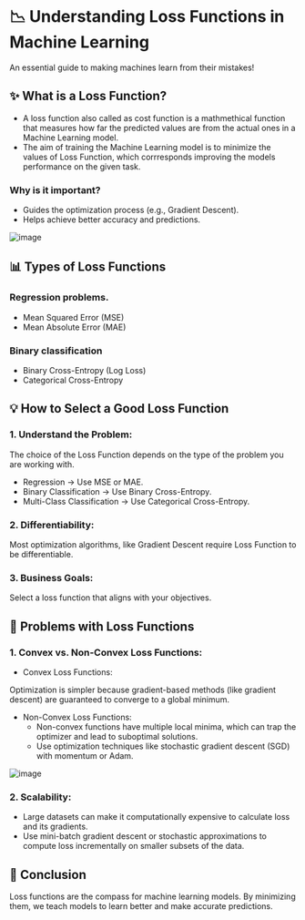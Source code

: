 # 📉 Understanding Loss Functions in Machine Learning

An essential guide to making machines learn from their mistakes!

## ✨ What is a Loss Function?
* A loss function also called as cost function is a mathmethical function that measures how far the predicted values are from the actual ones in a Machine Learning model.
* The aim of training the Machine Learning model is to minimize the values of Loss Function, which corrresponds improving the models performance on the given task.

### Why is it important?
* Guides the optimization process (e.g., Gradient Descent).
* Helps achieve better accuracy and predictions.

![image](https://github.com/user-attachments/assets/8e6cc242-f532-4fb8-b7f8-b9701d2b3d63)


## 📊 Types of Loss Functions
### Regression problems.
* Mean Squared Error (MSE)
* Mean Absolute Error (MAE)
### Binary classification
* Binary Cross-Entropy (Log Loss)
* Categorical Cross-Entropy

## 💡 How to Select a Good Loss Function
### 1. Understand the Problem:
The choice of the Loss Function depends on the type of the problem you are working with.
* Regression → Use MSE or MAE.
* Binary Classification → Use Binary Cross-Entropy.
* Multi-Class Classification → Use Categorical Cross-Entropy.

### 2. Differentiability:
Most optimization algorithms, like Gradient Descent require Loss Function to be differentiable.

### 3. Business Goals:
Select a loss function that aligns with your objectives.

## 🛑 Problems with Loss Functions
### 1. Convex vs. Non-Convex Loss Functions:
* Convex Loss Functions:

Optimization is simpler because gradient-based methods (like gradient descent) are guaranteed to converge to a global minimum.

* Non-Convex Loss Functions:
    * Non-convex functions have multiple local minima, which can trap the optimizer and lead to suboptimal solutions.
    * Use optimization techniques like stochastic gradient descent (SGD) with momentum or Adam.

![image](https://github.com/user-attachments/assets/9f87e6f1-c725-4683-9478-c68bbac272fe)

### 2. Scalability:
* Large datasets can make it computationally expensive to calculate loss and its gradients.
* Use mini-batch gradient descent or stochastic approximations to compute loss incrementally on smaller subsets of the data.

## 🎯 Conclusion
Loss functions are the compass for machine learning models. By minimizing them, we teach models to learn better and make accurate predictions.

